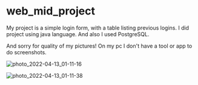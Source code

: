 # web_mid_project

My project is a simple login form, with a table listing previous logins. I did project using java language. And also I used PostgreSQL.

And sorry for quality of my pictures! On my pc I don't have a tool or app to do screenshots.

![photo_2022-04-13_01-11-16](https://user-images.githubusercontent.com/73532500/163036244-3e4c99fc-77e3-4f97-aef7-6d93d5f89649.jpg)

![photo_2022-04-13_01-11-38](https://user-images.githubusercontent.com/73532500/163036265-e630f000-cb3e-478a-af74-98502f235150.jpg)
